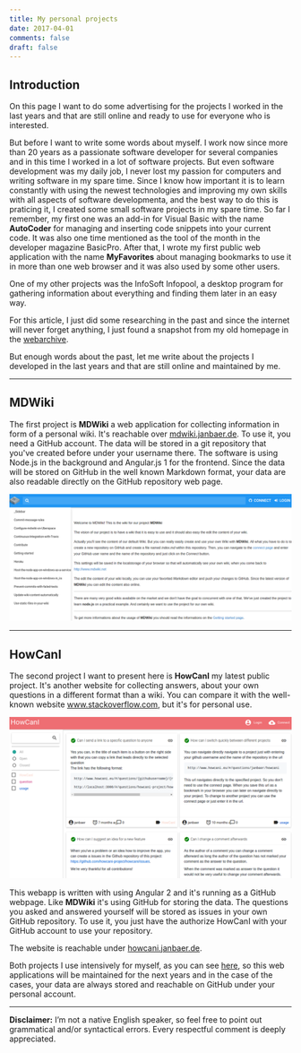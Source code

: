 ```yaml
---
title: My personal projects
date: 2017-04-01
comments: false
draft: false
---
```


## Introduction

On this page I want to do some advertising for the projects I worked in the last years and that are still online and ready to use for everyone who is interested.

But before I want to write some words about myself. I work now since more than 20 years as a passionate software developer for several companies and in this time I worked in a lot of software projects. But even software development was my daily job, I never lost my passion for computers and writing software in my spare time. Since I know how important it is to learn constantly with using the newest technologies and improving my own skills with all aspects of software developmenta, and the best way to do this is praticing it, I created some small software projects in my spare time. So far I remember, my first one was an add-in for Visual Basic with the name **AutoCoder** for managing and inserting code snippets into your current code. It was also one time mentioned as the tool of the month in the developer magazine BasicPro. After that, I wrote my first public web application with the name **MyFavorites** about managing bookmarks to use it in more than one web browser and it was also used by some other users.

One of my other projects was the InfoSoft Infopool, a desktop program for gathering information about everything and finding them later in an easy way.

For this article, I just did some researching in the past and since the internet will never forget anything, I just found a snapshot from my old homepage in the [webarchive](http://web.archive.org/web/20021210192517/http://janbaer.de/content/projects/projects.aspx).

But enough words about the past, let me write about the projects I developed in the last years and that are still online and maintained by me.

---

## MDWiki

The first project is **MDWiki** a web application for collecting information in form of a personal wiki. It's reachable over [mdwiki.janbaer.de](https://mdwiki.janbaer.de). To use it, you need a GitHub account. The data will be stored in a git repository that you've created before under your username there. The software is using Node.js in the background and Angular.js 1 for the frontend. Since the data will be stored on GitHub in the well known Markdown format, your data are also readable directly on the GitHub repository web page.

![MDWiki](/images/mdwiki.png)

----


## HowCanI

The second project I want to present here is **HowCanI** my latest public project. It's another website for collecting answers, about your own questions in a different format than a wiki. You can compare it with the well-known website www.stackoverflow.com, but it's for personal use.

![HowCanI](/images/howcani.png)

This webapp is written with using Angular 2 and it's running as a GitHub webpage. Like **MDWiki** it's using GitHub for storing the data. The questions you asked and answered yourself will be stored as issues in your own GitHub repository. To use it, you just have the authorize HowCanI with your GitHub account to use your repository.

The website is reachable under [howcani.janbaer.de](https://howcani.janbaer.de).

Both projects I use intensively for myself, as you can see [here](https://howcani.janbaer.de/#/questions/janbaer/howcani), so this web applications will be maintained for the next years and in the case of the cases, your data are always stored and reachable on GitHub under your personal account.

---

**Disclaimer:** I’m not a native English speaker, so feel free to point out grammatical and/or syntactical errors. Every respectful comment is deeply appreciated.
